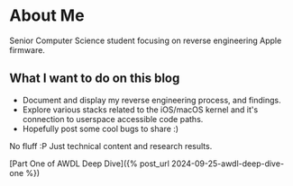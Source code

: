 # About Me

Senior Computer Science student focusing on reverse engineering Apple firmware.

## What I want to do on this blog
- Document and display my reverse engineering process, and findings.
- Explore various stacks related to the iOS/macOS kernel and it's connection to userspace accessible code paths.
- Hopefully post some cool bugs to share :)


No fluff :P Just technical content and research results.

[Part One of AWDL Deep Dive]({% post_url 2024-09-25-awdl-deep-dive-one %})
